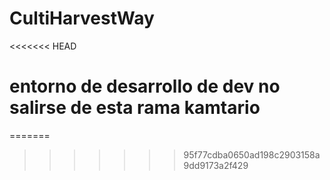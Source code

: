 # CultiHarvestWay


<<<<<<< HEAD




# entorno de desarrollo de  dev no salirse de esta rama kamtario
=======
<!-- listado: Emanuel (correcto1=2) -->  
<!-- listado: kamtario (correcto1) -->  
>>>>>>> 95f77cdba0650ad198c2903158a9dd9173a2f429
